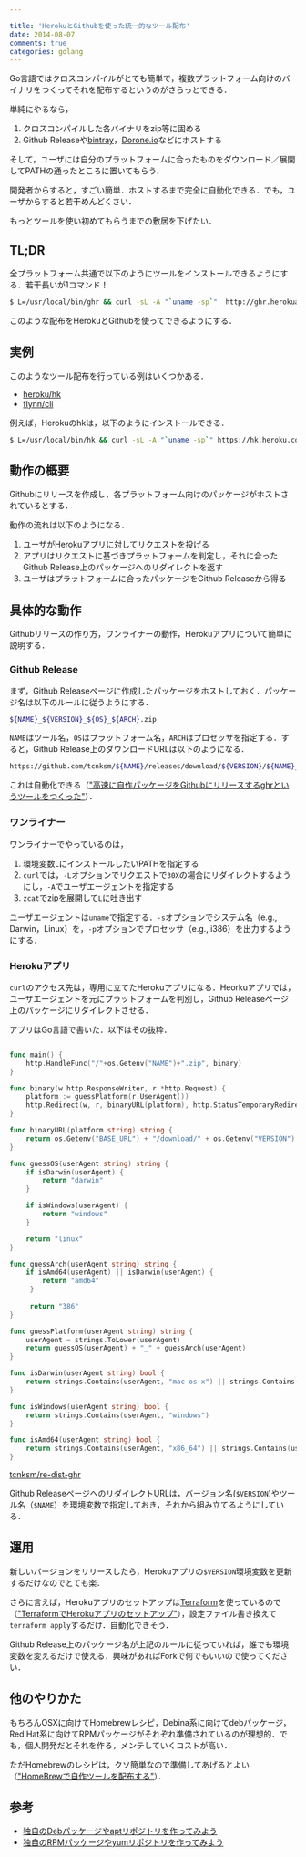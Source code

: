 ```yaml
---

title: 'HerokuとGithubを使った統一的なツール配布'
date: 2014-08-07
comments: true
categories: golang
---
```


Go言語ではクロスコンパイルがとても簡単で，複数プラットフォーム向けのバイナリをつくってそれを配布するというのがさらっとできる．

単純にやるなら，

1. クロスコンパイルした各バイナリをzip等に固める
1. Github Releaseや[bintray](https://bintray.com/)，[Dorone.io](https://drone.io/)などにホストする

そして，ユーザには自分のプラットフォームに合ったものをダウンロード／展開してPATHの通ったところに置いてもらう．

開発者からすると，すごい簡単．ホストするまで完全に自動化できる．でも，ユーザからすると若干めんどくさい．

もっとツールを使い初めてもらうまでの敷居を下げたい．

## TL;DR

全プラットフォーム共通で以下のようにツールをインストールできるようにする．若干長いが1コマンド！

```bash
$ L=/usr/local/bin/ghr && curl -sL -A "`uname -sp`"  http://ghr.herokuapp.com/ghr.zip | zcat >$L && chmod +x $L
```

このような配布をHerokuとGithubを使ってできるようにする．

## 実例

このようなツール配布を行っている例はいくつかある．

- [heroku/hk](https://github.com/heroku/hk)
- [flynn/cli](https://github.com/flynn/flynn/tree/master/cli)

例えば，Herokuのhkは，以下のようにインストールできる．

```bash
$ L=/usr/local/bin/hk && curl -sL -A "`uname -sp`" https://hk.heroku.com/hk.gz | zcat >$L && chmod +x $L
```

## 動作の概要

Githubにリリースを作成し，各プラットフォーム向けのパッケージがホストされているとする．

動作の流れは以下のようになる．

1. ユーザがHerokuアプリに対してリクエストを投げる
1. アプリはリクエストに基づきプラットフォームを判定し，それに合ったGithub Release上のパッケージへのリダイレクトを返す
1. ユーザはプラットフォームに合ったパッケージをGithub Releaseから得る

## 具体的な動作

Githubリリースの作り方，ワンライナーの動作，Herokuアプリについて簡単に説明する．

### Github Release

まず，Github Releaseページに作成したパッケージをホストしておく．パッケージ名は以下のルールに従うようにする．

```bash
${NAME}_${VERSION}_${OS}_${ARCH}.zip
```
`NAME`はツール名，`OS`はプラットフォーム名，`ARCH`はプロセッサを指定する．すると，Github Release上のダウンロードURLは以下のようになる．

```bash
https://github.com/tcnksm/${NAME}/releases/download/${VERSION}/${NAME}_${VERSION}_${OS}_${ARCH}.zip
```

これは自動化できる（["高速に自作パッケージをGithubにリリースするghrというツールをつくった"](http://deeeet.com/writing/2014/07/29/ghr/)）．

### ワンライナー

ワンライナーでやっているのは，

1. 環境変数`L`にインストールしたいPATHを指定する
1. `curl`では，`-L`オプションでリクエストで`30X`の場合にリダイレクトするようにし，`-A`でユーザエージェントを指定する
1. `zcat`でzipを展開して`L`に吐き出す

ユーザエージェントは`uname`で指定する．`-s`オプションでシステム名（e.g., Darwin，Linux）を，`-p`オプションでプロセッサ（e.g., i386）を出力するようにする．

### Herokuアプリ

`curl`のアクセス先は，専用に立てたHerokuアプリになる．Heorkuアプリでは，ユーザエージェントを元にプラットフォームを判別し，Github Releaseページ上のパッケージにリダイレクトさせる．

アプリはGo言語で書いた．以下はその抜粋．

```go

func main() {
    http.HandleFunc("/"+os.Getenv("NAME")+".zip", binary)
}

func binary(w http.ResponseWriter, r *http.Request) {
    platform := guessPlatform(r.UserAgent())
    http.Redirect(w, r, binaryURL(platform), http.StatusTemporaryRedirect)
}

func binaryURL(platform string) string {
    return os.Getenv("BASE_URL") + "/download/" + os.Getenv("VERSION") + "/" + os.Getenv("NAME") + "_" + os.Getenv("VERSION") + "_" + platform + ".zip"
}

func guessOS(userAgent string) string {
    if isDarwin(userAgent) {
        return "darwin"
    }

    if isWindows(userAgent) {
        return "windows"
    }

    return "linux"
}

func guessArch(userAgent string) string {
    if isAmd64(userAgent) || isDarwin(userAgent) {
        return "amd64"
     }
     
     return "386"
}

func guessPlatform(userAgent string) string {
    userAgent = strings.ToLower(userAgent)
    return guessOS(userAgent) + "_" + guessArch(userAgent)
}

func isDarwin(userAgent string) bool {
    return strings.Contains(userAgent, "mac os x") || strings.Contains(userAgent, "darwin")
}

func isWindows(userAgent string) bool {
    return strings.Contains(userAgent, "windows")
}

func isAmd64(userAgent string) bool {
    return strings.Contains(userAgent, "x86_64") || strings.Contains(userAgent, "amd64")
}

```
[tcnksm/re-dist-ghr](https://github.com/tcnksm/re-dist-ghr)

Github ReleaseページへのリダイレクトURLは，バージョン名(`$VERSION`)やツール名（`$NAME`）を環境変数で指定しておき，それから組み立てるようにしている．

## 運用

新しいバージョンをリリースしたら，Herokuアプリの`$VERSION`環境変数を更新するだけなのでとても楽．

さらに言えば，Herokuアプリのセットアップは[Terraform](http://www.terraform.io/)を使っているので（["TerraformでHerokuアプリのセットアップ"](http://deeeet.com/writing/2014/08/04/terraform-heroku/)），設定ファイル書き換えて`terraform apply`するだけ．自動化できそう．

Github Release上のパッケージ名が上記のルールに従っていれば，誰でも環境変数を変えるだけで使える．興味があればForkで何でもいいので使ってください．

## 他のやりかた

もちろんOSXに向けてHomebrewレシピ，Debina系に向けてdebパッケージ，Red Hat系に向けてRPMパッケージがそれぞれ準備されているのが理想的．でも，個人開発だとそれを作る，メンテしていくコストが高い．

ただHomebrewのレシピは，クソ簡単なので準備してあげるとよい（["HomeBrewで自作ツールを配布する"](http://deeeet.com/writing/2014/05/20/brew-tap/)）．

## 参考

- [独自のDebパッケージやaptリポジトリを作ってみよう](http://sourceforge.jp/magazine/14/01/17/090000)
- [独自のRPMパッケージやyumリポジトリを作ってみよう](http://sourceforge.jp/magazine/14/01/10/090000)
